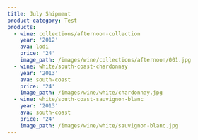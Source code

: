 ```yaml
---
title: July Shipment
product-category: Test
products:
  - wine: collections/afternoon-collection
    year: '2012'
    ava: lodi
    price: '24'
    image_path: /images/wine/collections/afternoon/001.jpg
  - wine: white/south-coast-chardonnay
    year: '2013'
    ava: south-coast
    price: '24'
    image_path: /images/wine/white/chardonnay.jpg
  - wine: white/south-coast-sauvignon-blanc
    year: '2013'
    ava: south-coast
    price: '24'
    image_path: /images/wine/white/sauvignon-blanc.jpg
---
```

